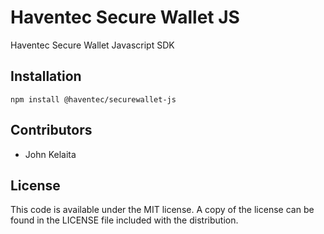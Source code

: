 # Haventec Secure Wallet JS

Haventec Secure Wallet Javascript SDK 

## Installation

`npm install @haventec/securewallet-js`

## Contributors

 - John Kelaita

## License

This code is available under the MIT license. A copy of the license can be found in the LICENSE file included with the distribution.
